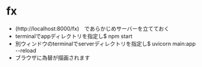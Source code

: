 # fx
* (http://localhost:8000/fx)　であらかじめサーバーを立てておく
* terminalでappディレクトリを指定し$ npm start
* 別ウィンドウのterminalでserverディレクトリを指定し$ uvicorn main:app --reload
* ブラウザに為替が描画されます
